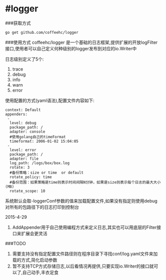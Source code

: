 #logger
======

###获取方式
```
go get github.com/coffeehc/logger
```

###使用方式
coffeehc/logger 是一个基础的日志框架,提供扩展的开放logFilter接口,使用者可以自己定义何种级别的logger发布到对应的io.Writer中

日志级别定义了5个:

1.	trace
2.	debug
3.	info
4.	warn
5.	error


使用配置的方式(yaml语法),配置文件内容如下:
```
context: Default
appenders:
 -
  level: debug
  package_path: /
  adapter: console
  #使用golang自己的timeFormat
  timeformat: 2006-01-02 15:04:05
 -
  level: error
  package_path: /
  adapter: file
  log_path: /logs/box/box.log
  rotate: 3
  #备份策略：size or time  or default
  rotate_policy: time
  #备份范围：如果策略是time则表示时间间隔N分钟，如果是size则表示每个日志的最大大小(MB)
  rotate_scope: 10
```
系统默认会取-loggerConf参数的值来加载配置文件,如果没有指定则使用debug对所有的包路径下的日志打印到控制台

2015-4-29
1. AddAppender用于自己使用编程方式来定义日志,其实也可以用底层的Filter接口来扩展会更灵活

###TODO
1. 需要支持没有指定配置文件路径则在程序目录下寻找conf/log.yaml文件来加载的方式,简化启动参数
2. 暂不支持TCP方式存储日志,以后看情况再提供,只要实现io.Writer的接口就可以了,自己动手,丰衣足食
